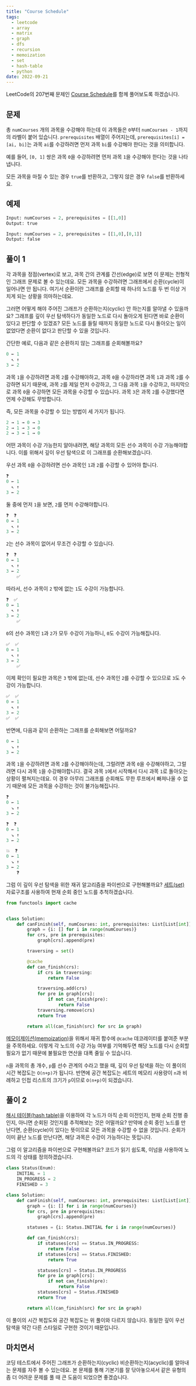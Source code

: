 ```yaml
---
title: "Course Schedule"
tags:
  - leetcode
  - array
  - matrix
  - graph
  - dfs
  - recursion
  - memoization
  - set
  - hash-table
  - python
date: 2022-09-21
---
```


LeetCode의 207번째 문제인 [Course Schedule](https://leetcode.com/problems/course-schedule/)를 함께 풀어보도록 하겠습니다.

## 문제

총 `numCourses` 개의 과목을 수강해야 하는데 이 과목들은 `0`부터 `numCourses - 1`까지의 라벨이 붙어 있습니다.
`prerequisites` 배열이 주어지는데, `prerequisites[i] = [ai, bi]`는 과목 `ai`를 수강하려면 먼저 과목 `bi`를 수강해야 한다는 것을 의미합니다.

예를 들어, `[0, 1]` 쌍은 과목 `0`을 수강하려면 먼저 과목 `1`을 수강해야 한다는 것을 나타냅니다.

모든 과목을 마칠 수 있는 경우 `true`를 반환하고, 그렇지 않은 경우 `false`를 반환하세요.

## 예제

```py
Input: numCourses = 2, prerequisites = [[1,0]]
Output: true
```

```py
Input: numCourses = 2, prerequisites = [[1,0],[0,1]]
Output: false
```

## 풀이 1

각 과목을 정점(vertex)로 보고, 과목 간의 관계를 간선(edge)로 보면 이 문제는 전형적인 그래프 문제로 볼 수 있는데요.
모든 과목을 수강하려면 그래프에서 순환(cycle)이 일어나면 안 됩니다.
여기서 순환이란 그래프를 순회할 때 하나의 노드를 두 번 이상 거치게 되는 상황을 의마하는데요.

그러면 어떻게 해야 주어진 그래프가 순환하는지(cyclic) 안 하는지를 알아낼 수 있을까요?
그래프를 깊이 우선 탐색하다가 동일한 노드로 다시 돌아오게 된다면 바로 순환이 있다고 판단할 수 있겠죠?
모든 노드를 들릴 때까지 동일한 노드로 다시 돌아오는 일이 없었다면 순환이 없다고 판단할 수 있을 것입니다.

간단한 예로, 다음과 같은 순환하지 않는 그래프를 순회해볼까요?

```py
0 ← 1
  ↖ ↑
3 ← 2
```

과목 `1`을 수강하려면 과목 `2`를 수강해야하고, 과목 `0`을 수강하라면 과목 `1`과 과목 `2`를 수강하면 되기 때문에,
과목 `2`를 제일 먼저 수강하고, 그 다음 과목 `1`을 수강하고, 마지막으로 과목 `0`을 수강하면 모든 과목을 수강할 수 있습니다.
과목 `3`은 과목 `2`를 수강했다면 언제 수강해도 무방합니다.

즉, 모든 과목을 수강할 수 있는 방법이 세 가지가 됩니다.

```py
2 → 1 → 0 → 3
2 → 1 → 3 → 0
2 → 3 → 1 → 0
```

어떤 과목이 수강 가능한지 알아내려면, 해당 과목의 모든 선수 과목이 수강 가능해야합니다.
이를 위해서 깊이 우선 탐색으로 이 그래프를 순환해보겠습니다.

우선 과목 `0`을 수강하려면 선수 과목인 `1`과 `2`를 수강할 수 있어야 합니다.

```py
❓
0 ← 1
  ↖ ↑
3 ← 2
```

둘 중에 먼저 `1`을 보면, `2`를 먼저 수강해야합니다.

```py
❓  ❓
0 ← 1
  ↖ ↑
3 ← 2
```

`2`는 선수 과목이 없어서 무조건 수강할 수 있습니다.

```py
❓  ❓
0 ← 1
  ↖ ↑
3 ← 2
    ✅
```

따라서, 선수 과목이 `2` 밖에 없는 `1`도 수강이 가능합니다.

```py
❓  ✅
0 ← 1
  ↖ ↑
3 ← 2
    ✅
```

`0`의 선수 과목인 `1`과 `2`가 모두 수강이 가능하니, `0`도 수강이 가능해집니다.

```py
✅  ✅
0 ← 1
  ↖ ↑
3 ← 2
    ✅
```

이제 확인이 필요한 과목은 `3` 밖에 없는데, 선수 과목인 `2`를 수강할 수 있으므로 `3`도 수강이 가능합니다.

```py
✅  ✅
0 ← 1
  ↖ ↑
3 ← 2
✅  ✅
```

반면에, 다음과 같이 순환하는 그래프를 순회해보면 어덜까요?

```py
0 ← 1
  ↘ ↑
3 ← 2
```

과목 `1`을 수강하려면 과목 `2`를 수강해야하는데, 그럴려면 과목 `0`을 수강해야하고, 그럴려면 다시 과목 `1`을 수강해야합니다.
결국 과목 `1`에서 시작해서 다시 과목 `1`로 돌아오는 상황이 펼쳐지는데요.
이 경우 아무리 그래프를 순회해도 무한 루프에서 빠져나올 수 없기 때문에 모든 과목을 수강하는 것이 불가능해집니다.

```py
❓
0 ← 1
  ↘ ↑
3 ← 2
```

```py
❓  ❓
0 ← 1
  ↘ ↑
3 ← 2
```

```py
💥  ❓
0 ← 1
  ↘ ↑
3 ← 2
    ❓
```

그럼 이 깊이 우선 탐색을 위한 재귀 알고리즘을 파이썬으로 구현해볼까요?
[세트(set)](/data-structures/set/) 자료구조를 사용하여 현재 순회 중인 노드를 추척하겠습니다.

```py
from functools import cache


class Solution:
    def canFinish(self, numCourses: int, prerequisites: List[List[int]]) -> bool:
        graph = {i: [] for i in range(numCourses)}
        for crs, pre in prerequisites:
            graph[crs].append(pre)

        traversing = set()

        @cache
        def can_finish(crs):
            if crs in traversing:
                return False

            traversing.add(crs)
            for pre in graph[crs]:
                if not can_finish(pre):
                    return False
            traversing.remove(crs)
            return True

        return all(can_finish(src) for src in graph)
```

[메모이제이션(memoization)](/algorithms/memoization/)을 위해서 재귀 함수에 `@cache` 데코레이터를 붙여준 부분을 주목하세요.
이렇게 각 노드의 수강 가능 여부를 기억해두면 해당 노드를 다시 순회할 필요가 없기 때문에 불필요한 연산을 대폭 줄일 수 있습니다.

`n`을 과목의 총 개수, `p`를 선수 관계의 수라고 했을 때, 깊이 우선 탐색을 하는 이 풀이의 시간 복잡도는 `O(n+p)`가 됩니다.
반면에 공간 복잡도는 세트의 메모리 사용량이 `n`과 비례하고 인접 리스트의 크기가 `p`이므로 `O(n+p)`이 되겠습니다.

## 풀이 2

[해시 테이블(hash table)](/data-structures/hash-table/)을 이용하여 각 노드가 아직 순회 이전인지, 현재 순회 진행 중인지, 아니면 순회된 것인지를 추적해보는 것은 어떨까요?
만약에 순회 중인 노드를 만난다면, 순환(cycle)이 있다는 뜻이므로 모든 과목을 수강할 수 없을 것입니다.
순회가 이미 끝난 노드를 만난다면, 해당 과목은 수강이 가능하다는 뜻입니다.

그럼 이 알고리즘을 파이썬으로 구현해볼까요?
코드가 읽기 쉽도록, 이넘을 사용하여 노드의 각 상태를 정의하겠습니다.

```py
class Status(Enum):
    INITIAL = 1
    IN_PROGRESS = 2
    FINISHED = 3

class Solution:
    def canFinish(self, numCourses: int, prerequisites: List[List[int]]) -> bool:
        graph = {i: [] for i in range(numCourses)}
        for crs, pre in prerequisites:
            graph[crs].append(pre)

        statuses = {i: Status.INITIAL for i in range(numCourses)}

        def can_finish(crs):
            if statuses[crs] == Status.IN_PROGRESS:
                return False
            if statuses[crs] == Status.FINISHED:
                return True

            statuses[crs] = Status.IN_PROGRESS
            for pre in graph[crs]:
                if not can_finish(pre):
                    return False
            statuses[crs] = Status.FINISHED
            return True

        return all(can_finish(src) for src in graph)
```

이 풀이의 시간 복잡도와 공간 복잡도는 위 풀이와 다르지 않습니다.
동일한 깊이 우선 탐색을 약간 다른 스타일로 구현한 것이기 때문입니다.

## 마치면서

코딩 테스트에서 주어진 그래프가 순환하는지(cyclic) 비순환하는지(acyclic)를 알아내는 문제를 자주 볼 수 있는데요.
본 문제를 통해 기본기를 잘 닦아놓으셔서 같은 유형의 좀 더 어려운 문제를 풀 때 큰 도움이 되었으면 좋겠습니다.
